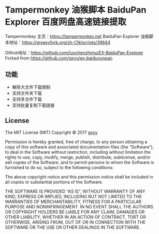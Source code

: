 # Tampermonkey 油猴脚本 BaiduPan Explorer 百度网盘高速链接提取

Tampermonkey 主页：https://tampermonkey.net
BaiduPan Explorer 油猴脚本地址：https://greasyfork.org/zh-CN/scripts/39844

Github地址：https://github.com/luochenzhimu/EX-BaiduPan-Explorer
Forked from https://github.com/gxvv/ex-baiduyunpan

## 功能
- 解除大文件下载限制
- 支持文件夹下载
- 支持多文件下载
- 支持批量复制下载链接

## License
The MIT License (MIT)
Copyright © 2017 [gxvv](https://github.com/gxvv)

Permission is hereby granted, free of charge, to any person obtaining a copy of this software and associated documentation files (the “Software”), to deal in the Software without restriction, including without limitation the rights to use, copy, modify, merge, publish, distribute, sublicense, and/or sell copies of the Software, and to permit persons to whom the Software is furnished to do so, subject to the following conditions:

The above copyright notice and this permission notice shall be included in all copies or substantial portions of the Software.

THE SOFTWARE IS PROVIDED “AS IS”, WITHOUT WARRANTY OF ANY KIND, EXPRESS OR IMPLIED, INCLUDING BUT NOT LIMITED TO THE WARRANTIES OF MERCHANTABILITY, FITNESS FOR A PARTICULAR PURPOSE AND NONINFRINGEMENT. IN NO EVENT SHALL THE AUTHORS OR COPYRIGHT HOLDERS BE LIABLE FOR ANY CLAIM, DAMAGES OR OTHER LIABILITY, WHETHER IN AN ACTION OF CONTRACT, TORT OR OTHERWISE, ARISING FROM, OUT OF OR IN CONNECTION WITH THE SOFTWARE OR THE USE OR OTHER DEALINGS IN THE SOFTWARE.

